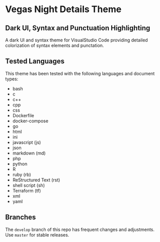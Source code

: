 # Vegas Night Details Theme

## Dark UI, Syntax and Punctuation Highlighting

A dark UI and syntax theme for VisualStudio Code providing detailed colorization of syntax elements and punctation.

## Tested Languages

This theme has been tested with the following languages and document types:

- bash
- c
- c++
- cpp
- css
- Dockerfile
- docker-compose
- go
- html
- ini
- javascript (js)
- json
- markdown (md)
- php
- python
- R
- ruby (rb)
- ReStructured Text (rst)
- shell script (sh)
- Terraform (tf)
- xml
- yaml

## Branches

The `develop` branch of this repo has frequent changes and adjustments.  Use `master` for stable releases.
